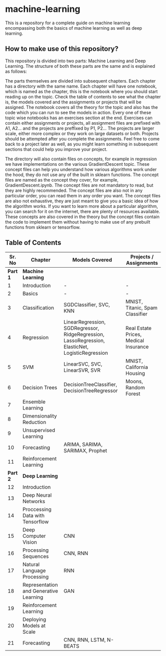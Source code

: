 # machine-learning

This is a repository for a complete guide on machine learning encompassing both the basics of machine learning as well as deep learning.

## How to make use of this repository?

This repository is divided into two parts: Machine Learning and Deep Learning. The structure of both these parts are the same and is explained as follows: 

The parts themselves are divided into subsequent chapters. Each chapter has a directory with the same name. Each chapter will have one notebook, which is named as the chapter, this is the notebook where you should start reading up on the topic. Check the table of contents to see what the chapter is, the models covered and the assignments or projects that will be assigned. The notebook covers all the theory for the topic and also has the code which you can run to see the models in action. Every one of these topic wise notebooks has an exercises section at the end. Exercises can contain either assignments or projects, all assignment files are prefixed with A1, A2... and the projects are preffixed by P1, P2... The projects are larger scale, either more complex or they work on large datasets or both. Projects should be attempted after you complete the assignments. Feel free to come back to a project later as well, as you might learn something in subsequent sections that could help you improve your project. 

The directory will also contain files on concepts, for example in regression we have implementations on the various GradientDescent topic. These concept files can help you understand how various algorithms work under the hood, they do not use any of the built in sklearn functions. The concept files are named as the concept they cover, for example, GradientDescent.ipynb. The concept files are not mandatory to read, but they are highly recommended. The concept files are also not in any particular order, you can read them in any order you want. The concept files are also not exhaustive, they are just meant to give you a basic idea of how the algorithm works. If you want to learn more about a particular algorithm, you can search for it on the internet, there are plenty of resources available. These concepts are also covered in the theory but the concept files contain the code to implement them without having to make use of any prebuilt functions from sklearn or tensorflow.

## Table of Contents

| Sr. No | Chapter | Models Covered | Projects / Assignments |
| --- | ----------- | ----------- | ----------- |
| **Part 1**|  **Machine Learning** | | |
| 1 | Introduction | - | - |
| 2 | Basics | - | - |
| 3 | Classification | SGDClassifier, SVC, KNN | MNIST, Titanic, Spam Classifier |
| 4 | Regression | LinearRegression, SGDRegressor, RidgeRegression, LassoRegression, ElasticNet, LogisticRegression | Real Estate Prices, Medical Insurance |
| 5 | SVM | LinearSVC, SVC, LinearSVR, SVR | MNIST, California Housing |
| 6 | Decision Trees | DecisionTreeClassifier, DecisionTreeRegressor | Moons, Random Forest |
| 7 | Ensemble Learning | | |
| 8 | Dimensionality Reduction | | |
| 9 | Unsupervised Learning | | |
| 10 | Forecasting | ARIMA, SARIMA, SARIMAX, Prophet| |
| 11 | Reinforcement Learning | | |
| **Part 2**|  **Deep Learning** | |
| 12 | Introduction | |
| 13 | Deep Neural Networks | | |
| 14 | Proccessing Data with Tensorflow | | |
| 15 | Deep Computer Vision | CNN | |
| 16 | Processing Sequences | CNN, RNN | |
| 17  | Natural Language Processing | RNN | |
| 18 | Representation and Generative Learning | GAN | |
| 19 | Reinforcement Learning | | |
| 20 | Deploying Models at Scale| | |
| 21 | Forecasting | CNN, RNN, LSTM, N-BEATS | |